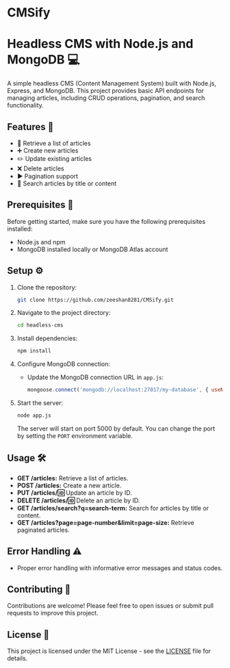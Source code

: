 # CMSify

# Headless CMS with Node.js and MongoDB :computer:

A simple headless CMS (Content Management System) built with Node.js, Express, and MongoDB. This project provides basic API endpoints for managing articles, including CRUD operations, pagination, and search functionality.

## Features :star2:

- :page_with_curl: Retrieve a list of articles
- :heavy_plus_sign: Create new articles
- :pencil2: Update existing articles
- :x: Delete articles
- :arrow_forward: Pagination support
- :mag_right: Search articles by title or content

## Prerequisites :rocket:

Before getting started, make sure you have the following prerequisites installed:

- Node.js and npm
- MongoDB installed locally or MongoDB Atlas account

## Setup :gear:

1. Clone the repository:

   ```bash
   git clone https://github.com/zeeshan8281/CMSify.git
   ```

2. Navigate to the project directory:

   ```bash
   cd headless-cms
   ```

3. Install dependencies:

   ```bash
   npm install
   ```

4. Configure MongoDB connection:

   - Update the MongoDB connection URL in `app.js`:

     ```javascript
     mongoose.connect('mongodb://localhost:27017/my-database', { useNewUrlParser: true, useUnifiedTopology: true });
     ```

5. Start the server:

   ```bash
   node app.js
   ```

   The server will start on port 5000 by default. You can change the port by setting the `PORT` environment variable.

## Usage :hammer_and_wrench:

- **GET /articles:** Retrieve a list of articles.
- **POST /articles:** Create a new article.
- **PUT /articles/:id:** Update an article by ID.
- **DELETE /articles/:id:** Delete an article by ID.
- **GET /articles/search?q=search-term:** Search for articles by title or content.
- **GET /articles?page=page-number&limit=page-size:** Retrieve paginated articles.

## Error Handling :warning:

- Proper error handling with informative error messages and status codes.

## Contributing :handshake:

Contributions are welcome! Please feel free to open issues or submit pull requests to improve this project.

## License :scroll:

This project is licensed under the MIT License - see the [LICENSE](LICENSE) file for details.
```
